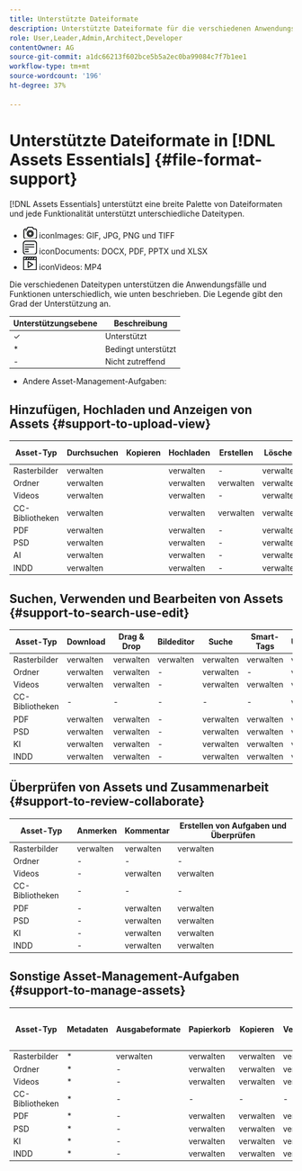 ```yaml
---
title: Unterstützte Dateiformate
description: Unterstützte Dateiformate für die verschiedenen Anwendungsfälle von [!DNL Assets Essentials]
role: User,Leader,Admin,Architect,Developer
contentOwner: AG
source-git-commit: a1dc66213f602bce5b5a2ec0ba99084c7f7b1ee1
workflow-type: tm+mt
source-wordcount: '196'
ht-degree: 37%

---
```



# Unterstützte Dateiformate in [!DNL Assets Essentials] {#file-format-support}

[!DNL Assets Essentials] unterstützt eine breite Palette von Dateiformaten und jede Funktionalität unterstützt unterschiedliche Dateitypen.

* ![Bilddateityp ](assets/do-not-localize/image-icon.png) iconImages: GIF, JPG, PNG und TIFF
* ![Dokumentdateityp ](assets/do-not-localize/document-icon.png) iconDocuments: DOCX, PDF, PPTX und XLSX
* ![Videodateityp ](assets/do-not-localize/video-icon.png) iconVideos: MP4

Die verschiedenen Dateitypen unterstützen die Anwendungsfälle und Funktionen unterschiedlich, wie unten beschrieben. Die Legende gibt den Grad der Unterstützung an.

| Unterstützungsebene | Beschreibung |
|---------------|-------------------------|
| ✓ | Unterstützt |
| * | Bedingt unterstützt |
| - | Nicht zutreffend |

* Andere Asset-Management-Aufgaben:

## Hinzufügen, Hochladen und Anzeigen von Assets {#support-to-upload-view}

<!-- TBD: For AEM, AI files require the PDF option to be selected when saving the AI file.
-->

| Asset-Typ | Durchsuchen | Kopieren | Hochladen | Erstellen | Löschen | Details | Bild-Zoom | Kürzlich angesehen |
|---------------|----------|------|----------|----------|----------|----------|------------|-----------------|
| Rasterbilder | verwalten |  | verwalten | - | verwalten | verwalten | verwalten | verwalten |
| Ordner | verwalten |  | verwalten | verwalten | verwalten | verwalten | - | - |
| Videos | verwalten |  | verwalten | - | verwalten | * | - | verwalten |
| CC-Bibliotheken | verwalten |  | verwalten | verwalten | verwalten | verwalten | - | - |
| PDF | verwalten |  | verwalten | - | verwalten | verwalten | - | verwalten |
| PSD | verwalten |  | verwalten | - | verwalten | * | - | verwalten |
| AI | verwalten |  | verwalten | - | verwalten | * | - | verwalten |
| INDD | verwalten |  | verwalten | - | verwalten | * | - | verwalten |

## Suchen, Verwenden und Bearbeiten von Assets {#support-to-search-use-edit}

| Asset-Typ | Download | Drag &amp; Drop | Bildeditor | Suche | Smart-Tags | Umbenennen | Versionen |
|---------------|----------|---------------|--------------|----------|------------|----------|----------|
| Rasterbilder | verwalten | verwalten | verwalten | verwalten | verwalten | verwalten | verwalten |
| Ordner | verwalten | verwalten | - | verwalten | - | verwalten | - |
| Videos | verwalten | verwalten | - | verwalten | verwalten | verwalten | - |
| CC-Bibliotheken | - | - | - | - | - | verwalten | - |
| PDF | verwalten | verwalten | - | verwalten | verwalten | verwalten | - |
| PSD | verwalten | verwalten | - | verwalten | verwalten | verwalten | - |
| KI | verwalten | verwalten | - | verwalten | verwalten | verwalten | - |
| INDD | verwalten | verwalten | - | verwalten | verwalten | verwalten | - |

## Überprüfen von Assets und Zusammenarbeit {#support-to-review-collaborate}

| Asset-Typ | Anmerken | Kommentar | Erstellen von Aufgaben und Überprüfen |
|---------------|----------|----------|-------------------------|
| Rasterbilder | verwalten | verwalten | verwalten |
| Ordner | - | - | - |
| Videos | - | verwalten | verwalten |
| CC-Bibliotheken | - | - | - |
| PDF | - | verwalten | verwalten |
| PSD | - | verwalten | verwalten |
| KI | - | verwalten | verwalten |
| INDD | - | verwalten | verwalten |

## Sonstige Asset-Management-Aufgaben {#support-to-manage-assets}

| Asset-Typ | Metadaten   | Ausgabeformate | Papierkorb | Kopieren | Verschieben | [!DNL Adobe Asset Link] einchecken |
|---------------|----------|------------|----------|----------|----------|----------------------------------|
| Rasterbilder | * | verwalten | verwalten | verwalten | verwalten | verwalten |
| Ordner | * | - | verwalten | verwalten | verwalten | - |
| Videos | * | - | verwalten | verwalten | verwalten | - |
| CC-Bibliotheken | * | - | - | - | - | - |
| PDF | * | - | verwalten | verwalten | verwalten | - |
| PSD | * | - | verwalten | verwalten | verwalten | - |
| KI | * | - | verwalten | verwalten | verwalten | - |
| INDD | * | - | verwalten | verwalten | verwalten | - |

<!-- TBD: Saving template table separately.
| Asset type    | Features |
|---------------|----------|
| Raster images |          |
| Folders       |          |
| Videos        |          |
| CC Libraries  |          |
| PDF files     |          |
| PSD           |          |
| AI            |          |
| INDD          |          |

>[!MORELIKETHIS]
>
>* []()
-->
